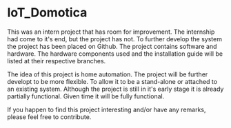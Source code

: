 # IoT_Domotica

This was an intern project that has room for improvement. The internship had come to it's end, but the project has not. To further develop the system the project has been placed on Github. The project contains software and hardware. The hardware components used and the installation guide will be listed at their respective branches.

The idea of this project is home automation. The project will be further developt to be more flexible. To allow it to be a stand-alone or attached to an existing system. Although the project is still in it's early stage it is already partially functional. Given time it will be fully functional.

If you happen to find this project interesting and/or have any remarks, please feel free to contribute.
